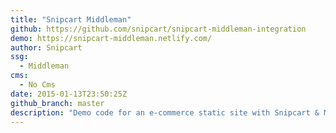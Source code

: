 ```yaml
---
title: "Snipcart Middleman"
github: https://github.com/snipcart/snipcart-middleman-integration
demo: https://snipcart-middleman.netlify.com/
author: Snipcart
ssg:
  - Middleman
cms:
  - No Cms
date: 2015-01-13T23:50:25Z
github_branch: master
description: "Demo code for an e-commerce static site with Snipcart & Middleman."
---
```

